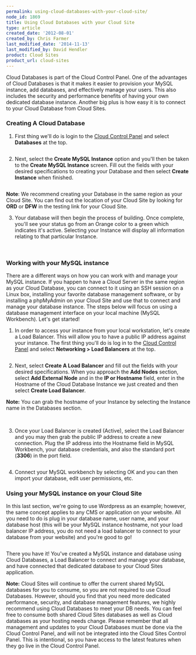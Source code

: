 ```yaml
---
permalink: using-cloud-databases-with-your-cloud-site/
node_id: 1869
title: Using Cloud Databases with your Cloud Site
type: article
created_date: '2012-08-01'
created_by: Chris Farmer
last_modified_date: '2014-11-13'
last_modified_by: David Hendler
product: Cloud Sites
product_url: cloud-sites
---
```


Cloud Databases is part of the Cloud Control Panel. One of the
advantages of Cloud Databases is that it makes it easier to provision
your MySQL instance, add databases, and effectively manage your users.
This also includes the security and performance benefits of having your
own dedicated database instance. Another big plus is how easy it is to
connect to your Cloud Database from Cloud Sites.

### Creating A Cloud Database

1. First thing we'll do is login to the [Cloud Control Panel](https://mycloud.rackspace.com) and select
**Databases** at the top.

  <img src="{% asset_path cloud-sites/using-cloud-databases-with-your-cloud-site/6.png %}" alt="" />

2. Next, select the **Create MySQL Instance** option and you'll then be
taken to the **Create MySQL Instance** screen. Fill out the fields with
your desired specifications to creating your Database and then select
**Create Instance** when finished.

  <img src="{% asset_path cloud-sites/using-cloud-databases-with-your-cloud-site/2_0.png %}" alt="" />

  **Note**: We recommend creating your Database in the same region as your
Cloud Site. You can find out the location of your Cloud Site by looking
for **ORD** or **DFW** in the testing link for your Cloud Site.

3. Your database will then begin the process of building. Once complete,
you'll see your status go from an Orange color to a green which
indicates it's active. Selecting your Instance will display all
information relating to that particular Instance.

  <img src="{% asset_path cloud-sites/using-cloud-databases-with-your-cloud-site/4_0.png %}" alt="" />

  <img src="{% asset_path cloud-sites/using-cloud-databases-with-your-cloud-site/15.png %}" alt="" />

### Working with your MySQL instance

There are a different ways on how you can work with and manage your
MySQL instance. If you happen to have a Cloud Server in the same region
as your Cloud Database, you can connect to it using an SSH session on a
Linux box, installing your favorite database management software, or by
installing a phpMyAdmin on your Cloud Site and use that to connect and
manage your database instance. The steps below will focus on using a
database management interface on your local machine (MySQL Workbench).
Let's get started!

1. In order to access your instance from your local workstation, let's
create a Load Balancer. This will allow you to have a public IP address
against your instance. The first thing you'll do is log in to the [Cloud Control Panel](https://mycloud.rackspace.com) and select **Networking > Load
Balancers** at the top.

  <img src="{% asset_path cloud-sites/using-cloud-databases-with-your-cloud-site/13.png %}" alt="" />

2. Next, select **Create A Load Balancer** and fill out the fields with
your desired specifications. When you approach the **Add Nodes**
section, select **Add External Node** and in the **IP or
Hostname** field, enter in the Hostname of the Cloud Database Instance
we just created and then select **Create Load Balancer**.

  **Note:** You can grab the hostname of your Instance by selecting the
Instance name in the Databases section.

  <img src="{% asset_path cloud-sites/using-cloud-databases-with-your-cloud-site/9.png %}" alt="" />

  <img src="{% asset_path cloud-sites/using-cloud-databases-with-your-cloud-site/16.png %}" alt="" />

3. Once your Load Balancer is created (Active), select the Load Balancer
and you may then grab the public IP address to create a new connection.
Plug the IP address into the Hostname field in MySQL Workbench, your
database credentials, and also the standard port (**3306**) in the port
field.

  <img src="{% asset_path cloud-sites/using-cloud-databases-with-your-cloud-site/14.png %}" alt="" />

4. Connect your MySQL workbench by selecting OK and you can then import
your database, edit user permissions, etc.

### Using your MySQL instance on your Cloud Site

In this last section, we're going to use Wordpress as an example;
however, the same concept applies to any CMS or application on your
website. All you need to do is plug in your database name, user name,
and your database host (this will be your MySQL instance hostname, not
your load balancer IP address, you do not need a load balancer to
connect to your database from your website) and you're good to go!

<img src="{% asset_path cloud-sites/using-cloud-databases-with-your-cloud-site/8.png %}" alt="" />

There you have it! You've created a MySQL instance and database using
Cloud Databases, a Load Balancer to connect and manage your database,
and have connected that dedicated database to your Cloud Sites
application.

**Note:** Cloud Sites will continue to offer the current shared MySQL
databases for you to consume, so you are not required to use Cloud
Databases. However, should you find that you need more dedicated
performance, security, and database management features, we highly
recommend using Cloud Databases to meet your DB needs. You can feel free
to consume both shared Cloud Sites databases as well as Cloud databases
as your hosting needs change. Please remember that all management and
updates to your Cloud Databases must be done via the Cloud Control Panel,
and will not be integrated into the Cloud Sites Control Panel. This is
intentional, so you have access to the latest features when they go live
in the Cloud Control Panel.
